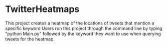 # TwitterHeatmaps
This project creates a heatmap of the locations of tweets that mention a specific keyword
Users run this project through the command line by typing "python Main.py" followed by the keyword they want to use when querying tweets for the heatmap.
